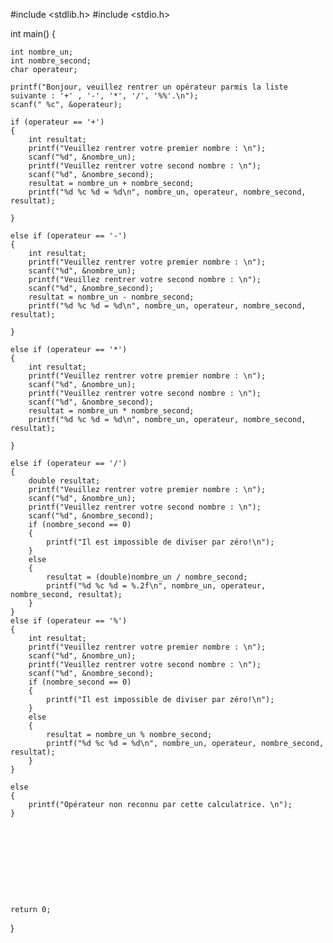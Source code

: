 #include <stdlib.h>
#include <stdio.h>

int main()
{

	int nombre_un;
	int nombre_second;
	char operateur;

	printf("Bonjour, veuillez rentrer un opérateur parmis la liste suivante : '+' , '-', '*', '/', '%%'.\n");
	scanf(" %c", &operateur);

	if (operateur == '+')
	{
		int resultat;
		printf("Veuillez rentrer votre premier nombre : \n");
		scanf("%d", &nombre_un);
		printf("Veuillez rentrer votre second nombre : \n");
		scanf("%d", &nombre_second);
		resultat = nombre_un + nombre_second;
		printf("%d %c %d = %d\n", nombre_un, operateur, nombre_second, resultat);

	} 

	else if (operateur == '-')
	{
		int resultat;
		printf("Veuillez rentrer votre premier nombre : \n");
		scanf("%d", &nombre_un);
		printf("Veuillez rentrer votre second nombre : \n");
		scanf("%d", &nombre_second);
		resultat = nombre_un - nombre_second;
		printf("%d %c %d = %d\n", nombre_un, operateur, nombre_second, resultat);

	}

	else if (operateur == '*')
	{
		int resultat;
		printf("Veuillez rentrer votre premier nombre : \n");
		scanf("%d", &nombre_un);
		printf("Veuillez rentrer votre second nombre : \n");
		scanf("%d", &nombre_second);
		resultat = nombre_un * nombre_second;
		printf("%d %c %d = %d\n", nombre_un, operateur, nombre_second, resultat);

	}

	else if (operateur == '/')
	{
		double resultat;
		printf("Veuillez rentrer votre premier nombre : \n");
		scanf("%d", &nombre_un);
		printf("Veuillez rentrer votre second nombre : \n");
		scanf("%d", &nombre_second);
		if (nombre_second == 0)
		{
			printf("Il est impossible de diviser par zéro!\n");
		}
		else
		{
			resultat = (double)nombre_un / nombre_second;
			printf("%d %c %d = %.2f\n", nombre_un, operateur, nombre_second, resultat);
		}	
	}
	else if (operateur == '%')
	{	
		int resultat;
		printf("Veuillez rentrer votre premier nombre : \n");
		scanf("%d", &nombre_un);
		printf("Veuillez rentrer votre second nombre : \n");
		scanf("%d", &nombre_second);
		if (nombre_second == 0)
		{
			printf("Il est impossible de diviser par zéro!\n");
		}
		else
		{
			resultat = nombre_un % nombre_second;
			printf("%d %c %d = %d\n", nombre_un, operateur, nombre_second, resultat);
		}
	}

	else
	{
		printf("Opérateur non reconnu par cette calculatrice. \n");
	}










	return 0;
}
